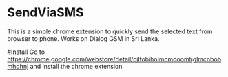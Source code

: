SendViaSMS
==========

This is a simple chrome extension to quickly send the selected text from browser to phone.
Works on Dialog GSM in Sri Lanka.

#Install
Go to https://chrome.google.com/webstore/detail/cjlfobiholmcmdoomhglmcnbobmhdhnj and install the chrome extension
